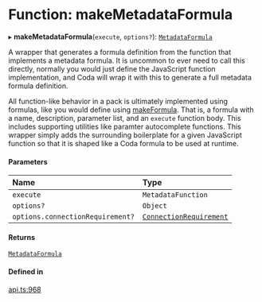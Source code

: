 # Function: makeMetadataFormula

▸ **makeMetadataFormula**(`execute`, `options?`): [`MetadataFormula`](../types/MetadataFormula.md)

A wrapper that generates a formula definition from the function that implements a metadata formula.
It is uncommon to ever need to call this directly, normally you would just define the JavaScript
function implementation, and Coda will wrap it with this to generate a full metadata formula
definition.

All function-like behavior in a pack is ultimately implemented using formulas, like you would
define using [makeFormula](makeFormula.md). That is, a formula with a name, description, parameter list,
and an `execute` function body. This includes supporting utilities like paramter autocomplete functions.
This wrapper simply adds the surrounding boilerplate for a given JavaScript function so that
it is shaped like a Coda formula to be used at runtime.

#### Parameters

| Name | Type |
| :------ | :------ |
| `execute` | `MetadataFunction` |
| `options?` | `Object` |
| `options.connectionRequirement?` | [`ConnectionRequirement`](../enums/ConnectionRequirement.md) |

#### Returns

[`MetadataFormula`](../types/MetadataFormula.md)

#### Defined in

[api.ts:968](https://github.com/coda/packs-sdk/blob/main/api.ts#L968)
